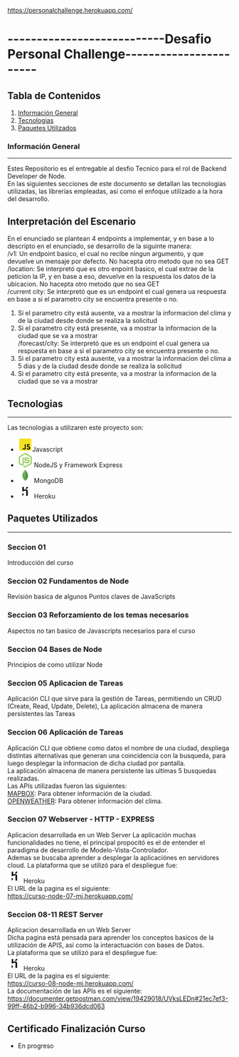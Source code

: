  https://personalchallenge.herokuapp.com/

 # ---------------------------Desafio Personal Challenge-----------------------
  
   

## Tabla de Contenidos
1. [Información General](#informaci%C3%B3n-general)
2. [Tecnologias](#tecnologias)
3. [Paquetes Utilizados](#Paquetes-Utilizados)
  

### Información General
***
Estes Repositorio es el entregable al desfio Tecnico para el rol de Backend Developer de Node.  
En las siguientes secciones de este documento se detallan las tecnologias utilizadas, las librerias empleadas, así como el enfoque utilizado a la hora del desarrollo.

## Interpretación del Escenario
En el enunciado se plantean 4 endpoints a implementar, y en base a lo descripto en el enunciado, se desarrollo de la siguinte manera:  
/v1: Un endpoint basico, el cual no recibe ningun argumento, y que devuelve un mensaje por defecto. No hacepta otro metodo que no sea GET   
/location: Se interpretó que es otro enpoint basico, el cual extrae de la peticion la IP, y en base a eso, devuelve en la respuesta los datos de la ubicacion. No hacepta otro metodo que no sea GET  
/current city: Se interpretó que es un endpoint el cual genera ua respuesta en base a si el parametro city se encuentra presente o no.  
1. Si el parametro city está ausente, va a mostrar la informacion del clima y de la ciudad desde donde se realiza la solicitud
2. Si el parametro city está presente, va a mostrar la informacion de la ciudad que se va a mostrar  
/forecast/city: Se interpretó que es un endpoint el cual genera ua respuesta en base a si el parametro city se encuentra presente o no.  
1. Si el parametro city está ausente, va a mostrar la informacion del clima a 5 dias y de la ciudad desde donde se realiza la solicitud
2. Si el parametro city está presente, va a mostrar la informacion de la ciudad que se va a mostrar
## Tecnologias
***
Las tecnologias a utilizaren este proyecto son:
* ![Javascript](/img/javascript.png)Javascript  
* ![NodeJS](/img/node.png) NodeJS  y Framework Express
* ![MongoDB](/img/mongo.png) MongoDB  
* ![Heroku](/img/heroku.png) Heroku  

  
  
## Paquetes Utilizados
***
### Seccion 01
Introducción del curso  
### Seccion 02 Fundamentos de Node
Revisión basica de algunos Puntos claves de JavaScripts
### Seccion 03 Reforzamiento de los temas necesarios
Aspectos no tan basico de Javascripts necesarios para el curso
### Seccion 04 Bases de Node
Principios de como utilizar Node
### Seccion 05 Aplicacion de Tareas
Aplicación CLI que sirve para la gestión de Tareas, permitiendo un CRUD (Create, Read, Update, Delete),
La aplicación almacena de manera persistentes las Tareas
### Seccion 06 Aplicación de Tareas
Aplicación CLI que obtiene como datos el nombre de una ciudad, despliega distintas alternativas que generan una coincidencia con la busqueda, para luego desplegar la
informacion de dicha ciudad por pantalla.  
La aplicación almacena de manera persistente las ultimas 5 busquedas realizadas.  
Las APIs utilizadas fueron las siguientes:  
[MAPBOX](https://www.mapbox.com/): Para obtener información de la ciudad.  
[OPENWEATHER](https://openweathermap.org/): Para obtener información del clima.  
### Seccion 07 Webserver - HTTP - EXPRESS
Aplicacion desarrollada en un Web Server
La aplicación muchas funcionalidades no tiene, el principal propocitó es el de entender el paradigma de desarrollo de  Modelo-Vista-Controlador.  
Ademas se buscaba aprender a desplegar la aplicaciónes en servidores cloud.
La plataforma que se utilizó para el despliegue fue:  
![HEROKU](/img/heroku.png) Heroku  
El URL de la pagina es el siguiente:  
  https://curso-node-07-mj.herokuapp.com/
### Seccion 08-11 REST Server
Aplicacion desarrollada en un Web Server  
Dicha pagina está pensada para aprender los conceptos basicos de la utilización de APIS, así como la interactuación con bases de Datos.  
La plataforma que se utilizó para el despliegue fue:  
![HEROKU](/img/heroku.png) Heroku  
El URL de la pagina es el siguiente:  
  https://curso-08-node-mj.herokuapp.com/  
La documentación de las APIs es el siguiente:
 https://documenter.getpostman.com/view/19429018/UVksLEDn#21ec7ef3-99ff-46b2-b996-34b936dcd063
## Certificado Finalización Curso
* En progreso
